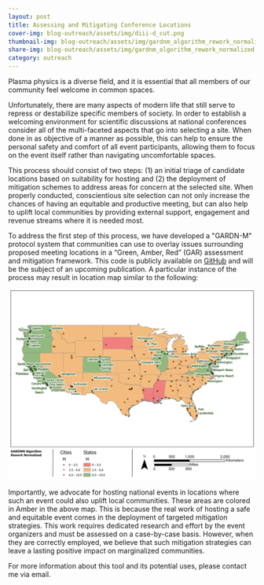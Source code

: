 ```yaml
---
layout: post
title: Assessing and Mitigating Conference Locations
cover-img: blog-outreach/assets/img/diii-d_cut.png
thumbnail-img: blog-outreach/assets/img/gardnm_algorithm_rework_normalized.jpg
share-img: blog-outreach/assets/img/gardnm_algorithm_rework_normalized.jpg
category: outreach
---
```


Plasma physics is a diverse field, and it is essential that all members of our community feel welcome in common spaces. 

Unfortunately, there are many aspects of modern life that still serve to repress or destabilize specific members of society. In order to establish a welcoming environment for scientific discussions at national conferences consider all of the multi-faceted aspects that go into selecting a site. When done in as objective of a manner as possible, this can help to ensure the personal safety and comfort of all event participants, allowing them to focus on the event itself rather than navigating uncomfortable spaces. 

This process should consist of two steps: (1) an initial triage of candidate locations based on suitability for hosting and (2) the deployment of mitigation schemes to address areas for concern at the selected site. When properly conducted, conscientious site selection can not only increase the chances of having an equitable and productive meeting, but can also help to uplift local communities by providing external support, engagement and revenue streams where it is needed most.

To address the first step of this process, we have developed a "GARDN-M" protocol system that communities can use to overlay issues surrounding proposed meeting locations in a “Green, Amber, Red” (GAR) assessment and mitigation framework. This code is publicly available on [GitHub](https://github.com/nelsonand/GARDN-M) and will be the subject of an upcoming publication. A particular instance of the process may result in location map similar to the following: 

![GARDN-M Example](/blog-outreach/assets/img/gardnm_algorithm_rework_normalized.jpg)

Importantly, we advocate for hosting national events in locations where such an event could also uplift local communities. These areas are colored in Amber in the above map. This is because the real work of hosting a safe and equitable event comes in the deployment of targeted mitigation strategies. This work requires dedicated research and effort by the event organizers and must be assessed on a case-by-case basis. However, when they are correctly employed, we believe that such mitigation strategies can leave a lasting positive impact on marginalized communities.

For more information about this tool and its potential uses, please contact me via email.